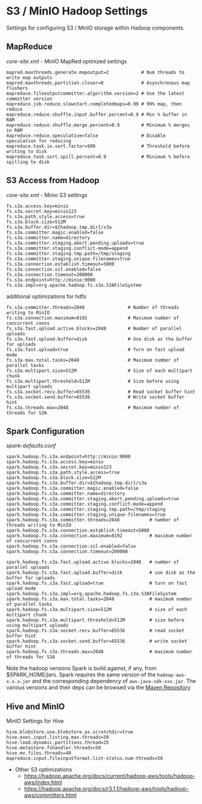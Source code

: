 
S3 / MinIO Hadoop Settings
======================

Settings for configuring S3 / MinIO storage within Hadoop components.

## MapReduce

*core-site.xml* - MinIO MapRed optimzed settings
```
mapred.maxthreads.generate.mapoutput=2            # Num threads to write map outputs
mapred.maxthreads.partition.closer=0              # Asynchronous map flushers
mapreduce.fileoutputcommitter.algorithm.version=2 # Use the latest committer version
mapreduce.job.reduce.slowstart.completedmaps=0.99 # 99% map, then reduce
mapreduce.reduce.shuffle.input.buffer.percent=0.9 # Min % buffer in RAM
mapreduce.reduce.shuffle.merge.percent=0.9        # Minimum % merges in RAM
mapreduce.reduce.speculative=false                # Disable speculation for reducing
mapreduce.task.io.sort.factor=999                 # Threshold before writing to disk
mapreduce.task.sort.spill.percent=0.9             # Minimum % before spilling to disk
```

## S3 Access from Hadoop
*core-site.xml*  - Minio S3 settings
```
fs.s3a.access.key=minio
fs.s3a.secret.key=minio123
fs.s3a.path.style.access=true
fs.s3a.block.size=512M
fs.s3a.buffer.dir=${hadoop.tmp.dir}/s3a
fs.s3a.committer.magic.enabled=false
fs.s3a.committer.name=directory
fs.s3a.committer.staging.abort.pending.uploads=true
fs.s3a.committer.staging.conflict-mode=append
fs.s3a.committer.staging.tmp.path=/tmp/staging
fs.s3a.committer.staging.unique-filenames=true
fs.s3a.connection.establish.timeout=5000
fs.s3a.connection.ssl.enabled=false
fs.s3a.connection.timeout=200000
fs.s3a.endpoint=http://minio:9000
fs.s3a.impl=org.apache.hadoop.fs.s3a.S3AFileSystem
```
additional optimizations for hdfs
```
fs.s3a.committer.threads=2048                # Number of threads writing to MinIO
fs.s3a.connection.maximum=8192               # Maximum number of concurrent conns
fs.s3a.fast.upload.active.blocks=2048        # Number of parallel uploads
fs.s3a.fast.upload.buffer=disk               # Use disk as the buffer for uploads
fs.s3a.fast.upload=true                      # Turn on fast upload mode
fs.s3a.max.total.tasks=2048                  # Maximum number of parallel tasks
fs.s3a.multipart.size=512M                   # Size of each multipart chunk
fs.s3a.multipart.threshold=512M              # Size before using multipart uploads
fs.s3a.socket.recv.buffer=65536              # Read socket buffer hint
fs.s3a.socket.send.buffer=65536              # Write socket buffer hint
fs.s3a.threads.max=2048                      # Maximum number of threads for S3A
```

## Spark Configuration

*spark-defaults.conf*
```
spark.hadoop.fs.s3a.endpoint=http://minio:9000
spark.hadoop.fs.s3a.access.key=minio
spark.hadoop.fs.s3a.secret.key=minio123
spark.hadoop.fs.s3a.path.style.access=true
spark.hadoop.fs.s3a.block.size=512M
spark.hadoop.fs.s3a.buffer.dir=${hadoop.tmp.dir}/s3a
spark.hadoop.fs.s3a.committer.magic.enabled=false
spark.hadoop.fs.s3a.committer.name=directory
spark.hadoop.fs.s3a.committer.staging.abort.pending.uploads=true
spark.hadoop.fs.s3a.committer.staging.conflict-mode=append
spark.hadoop.fs.s3a.committer.staging.tmp.path=/tmp/staging
spark.hadoop.fs.s3a.committer.staging.unique-filenames=true
spark.hadoop.fs.s3a.committer.threads=2048           # number of threads writing to MinIO
spark.hadoop.fs.s3a.connection.establish.timeout=5000
spark.hadoop.fs.s3a.connection.maximum=8192          # maximum number of concurrent conns
spark.hadoop.fs.s3a.connection.ssl.enabled=false
spark.hadoop.fs.s3a.connection.timeout=200000

spark.hadoop.fs.s3a.fast.upload.active.blocks=2048   # number of parallel uploads
spark.hadoop.fs.s3a.fast.upload.buffer=disk          # use disk as the buffer for uploads
spark.hadoop.fs.s3a.fast.upload=true                 # turn on fast upload mode
spark.hadoop.fs.s3a.impl=org.apache.hadoop.fs.s3a.S3AFileSystem
spark.hadoop.fs.s3a.max.total.tasks=2048             # maximum number of parallel tasks
spark.hadoop.fs.s3a.multipart.size=512M              # size of each multipart chunk
spark.hadoop.fs.s3a.multipart.threshold=512M         # size before using multipart uploads
spark.hadoop.fs.s3a.socket.recv.buffer=65536         # read socket buffer hint
spark.hadoop.fs.s3a.socket.send.buffer=65536         # write socket buffer hint
spark.hadoop.fs.s3a.threads.max=2048                 # maximum number of threads for S3A
```

Note the hadoop versions Spark is build against, if any, from $SPARK_HOME/jars. 
Spark requires the same version of the `hadoop-aws-x.x.x.jar` and the corresponding 
dependency of `aws-java-sdk-xxx.jar`. The various versions and their deps can be 
browsed via the [Maven Repository](https://mvnrepository.com/artifact/org.apache.hadoop/hadoop-aws)

## Hive and MinIO

MinIO Settings for Hive
```
hive.blobstore.use.blobstore.as.scratchdir=true
hive.exec.input.listing.max.threads=50
hive.load.dynamic.partitions.thread=25
hive.metastore.fshandler.threads=50
hive.mv.files.threads=40
mapreduce.input.fileinputformat.list-status.num-threads=50
```

- Other S3 optimizations 
  - https://hadoop.apache.org/docs/current/hadoop-aws/tools/hadoop-aws/index.html
  - https://hadoop.apache.org/docs/r3.1.1/hadoop-aws/tools/hadoop-aws/committers.html



